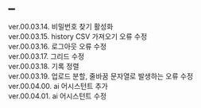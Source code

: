 # _

ver.00.03.14. 비밀번호 찾기 활성화
<br>ver.00.03.15. history CSV 가져오기 오류 수정
<br>ver.00.03.16. 로그아웃 오류 수정
<br>ver.00.03.17. 그리드 수정
<br>ver.00.03.18. 기록 정렬
<br>ver.00.03.19. 업로드 분할, 줄바꿈 문자열로 발생하는 오류 수정
<br>ver.00.04.00. ai 어시스턴트 추가
<br>ver.00.04.01. ai 어시스턴트 수정
